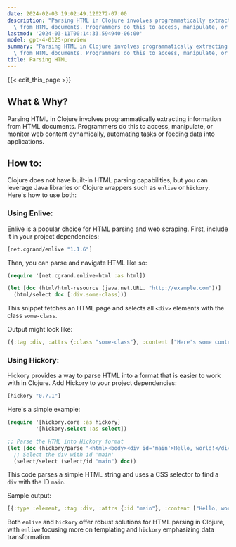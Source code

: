 ```yaml
---
date: 2024-02-03 19:02:49.120272-07:00
description: "Parsing HTML in Clojure involves programmatically extracting information\
  \ from HTML documents. Programmers do this to access, manipulate, or monitor web\u2026"
lastmod: '2024-03-11T00:14:33.594940-06:00'
model: gpt-4-0125-preview
summary: "Parsing HTML in Clojure involves programmatically extracting information\
  \ from HTML documents. Programmers do this to access, manipulate, or monitor web\u2026"
title: Parsing HTML
---
```


{{< edit_this_page >}}

## What & Why?

Parsing HTML in Clojure involves programmatically extracting information from HTML documents. Programmers do this to access, manipulate, or monitor web content dynamically, automating tasks or feeding data into applications.

## How to:

Clojure does not have built-in HTML parsing capabilities, but you can leverage Java libraries or Clojure wrappers such as `enlive` or `hickory`. Here's how to use both:

### Using Enlive:

Enlive is a popular choice for HTML parsing and web scraping. First, include it in your project dependencies:

```clojure
[net.cgrand/enlive "1.1.6"]
```

Then, you can parse and navigate HTML like so:

```clojure
(require '[net.cgrand.enlive-html :as html])

(let [doc (html/html-resource (java.net.URL. "http://example.com"))]
  (html/select doc [:div.some-class]))
```

This snippet fetches an HTML page and selects all `<div>` elements with the class `some-class`.

Output might look like:

```clojure
({:tag :div, :attrs {:class "some-class"}, :content ["Here's some content."]})
```

### Using Hickory:

Hickory provides a way to parse HTML into a format that is easier to work with in Clojure. Add Hickory to your project dependencies:

```clojure
[hickory "0.7.1"]
```

Here's a simple example:

```clojure
(require '[hickory.core :as hickory]
         '[hickory.select :as select])

;; Parse the HTML into Hickory format
(let [doc (hickory/parse "<html><body><div id='main'>Hello, world!</div></body></html>")]
  ;; Select the div with id 'main'
  (select/select (select/id "main") doc))
```

This code parses a simple HTML string and uses a CSS selector to find a `div` with the ID `main`.

Sample output:

```clojure
[{:type :element, :tag :div, :attrs {:id "main"}, :content ["Hello, world!"]}]
```

Both `enlive` and `hickory` offer robust solutions for HTML parsing in Clojure, with `enlive` focusing more on templating and `hickory` emphasizing data transformation.
